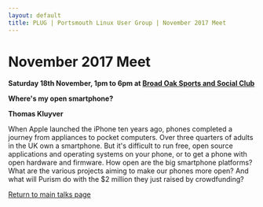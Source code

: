 ```yaml
---
layout: default
title: PLUG | Portsmouth Linux User Group | November 2017 Meet
---
```

<div>
	<h1>November 2017 Meet</h1>
	<p><b>Saturday 18th November, 1pm to 6pm at <a href="../venue.html">Broad Oak Sports and Social Club</a></b></p>
	<p><b class="blue">Where's my open smartphone?</b></p>
	<p><b>Thomas Kluyver</b><p>
	<p>When Apple launched the iPhone ten years ago, phones completed a journey from appliances to pocket computers. Over three quarters
	of adults in the UK own a smartphone. But it's difficult to run free, open source applications and operating systems on your phone,
	or to get a phone with open hardware and firmware. How open are the big smartphone platforms? What are the various projects aiming to
	make our phones more open? And what will Purism do with the $2 million they just raised by crowdfunding?</p>
	<p class="right"><a href="/talks/">Return to main talks page</a></p>
</div>
